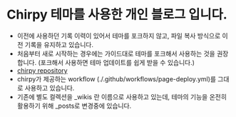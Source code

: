 # Chirpy 테마를 사용한 개인 블로그 입니다.

- 이전에 사용하던 기록 이력이 있어서 테마를 포크하지 않고, 파일 복사 방식으로 이전 기록을 유지하고 있습니다.
- 처음부터 새로 시작하는 경우에는 가이드대로 테마를 포크해서 사용하는 것을 권장합니다. (포크해서 사용하면 테마 업데이트를 쉽게 받을 수 있습니다.)
- [chirpy repository](https://github.com/cotes2020/jekyll-theme-chirpy) 
- chirpy가 제공하는 workflow (./.github/workflows/page-deploy.yml)를 그대로 사용하고 있습니다.
- 기존에 별도 컬렉션을 _wikis 란 이름으로 사용하고 있는데, 테마의 기능을 온전히 활용하기 위해 _posts로 변경중에 있습니다.
